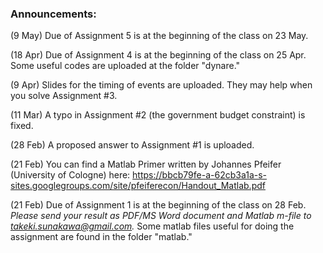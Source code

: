 ### Announcements:
(9 May) Due of Assignment 5 is at the beginning of the class on 23 May.

(18 Apr) Due of Assignment 4 is at the beginning of the class on 25 Apr.  Some useful codes are uploaded at the folder "dynare."

(9 Apr) Slides for the timing of events are uploaded.  They may help when you solve Assignment #3. 

(11 Mar) A typo in Assignment #2 (the government budget constraint) is fixed.

(28 Feb) A proposed answer to Assignment #1 is uploaded.

(21 Feb) You can find a Matlab Primer written by Johannes Pfeifer (University of Cologne) here: https://bbcb79fe-a-62cb3a1a-s-sites.googlegroups.com/site/pfeiferecon/Handout_Matlab.pdf

(21 Feb) Due of Assignment 1 is at the beginning of the class on 28 Feb.  *Please send your result as PDF/MS Word document and Matlab m-file to takeki.sunakawa@gmail.com.*  Some matlab files useful for doing the assignment are found in the folder "matlab."
